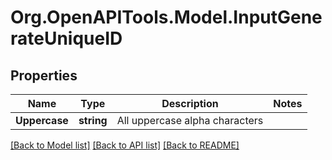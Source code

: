 # Org.OpenAPITools.Model.InputGenerateUniqueID
## Properties

Name | Type | Description | Notes
------------ | ------------- | ------------- | -------------
**Uppercase** | **string** | All uppercase alpha characters | 

[[Back to Model list]](../README.md#documentation-for-models) [[Back to API list]](../README.md#documentation-for-api-endpoints) [[Back to README]](../README.md)

